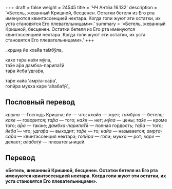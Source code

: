 +++
draft = false
weight = 24545
title = 'ЧЧ Антйа 16.132'
description = '«Бетель, жеванный Кришной, бесценен. Остатки бетеля из Его рта именуются квинтэссенцией нектара. Когда гопи жуют эти остатки, их уста становятся Его плевательницами».'
summary = '«Бетель, жеванный Кришной, бесценен. Остатки бетеля из Его рта именуются квинтэссенцией нектара. Когда гопи жуют эти остатки, их уста становятся Его плевательницами».'
+++

_кр̣шн̣а йе кха̄йа та̄мбӯла,  
  
кахе та̄ра на̄хи мӯла,  
та̄хе а̄ра дамбха-парипа̄т̣ӣ  
та̄ра йеба̄ удга̄ра,  
  
та̄ре кайа ‘амр̣та-са̄ра’,  
гопӣра мукха каре ‘а̄лаба̄т̣ӣ’_

## Пословный перевод

_кр̣шн̣а_ — Господь Кришна; _йе_ — что; _кха̄йа_ — жует; _та̄мбӯла_ — бетель; _кахе_ — говорится; _та̄ра_ — того; _на̄хи_ — нет; _мӯла_ — цены; _та̄хе_ — кроме того; _а̄ра_ — также; _дамбха_\-_парипа̄т̣ӣ_ — полная гордость; _та̄ра_ — того; _йеба̄_ — что; _удга̄ра_ — выходит; _та̄ре_ — то; _кайа_ — называется; _амр̣та_\-_са̄ра_ — квинтэссенция нектара; _гопӣра_ — _гопи_; _мукха_ — рот; _каре_ — делает; _а̄лаба̄т̣ӣ_ — плевательницей.

## Перевод

**«Бетель, жеванный Кришной, бесценен. Остатки бетеля из Его рта именуются квинтэссенцией нектара. Когда гопи жуют эти остатки, их уста становятся Его плевательницами».**
